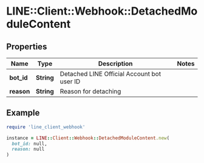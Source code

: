 # LINE::Client::Webhook::DetachedModuleContent

## Properties

| Name | Type | Description | Notes |
| ---- | ---- | ----------- | ----- |
| **bot_id** | **String** | Detached LINE Official Account bot user ID |  |
| **reason** | **String** | Reason for detaching |  |

## Example

```ruby
require 'line_client_webhook'

instance = LINE::Client::Webhook::DetachedModuleContent.new(
  bot_id: null,
  reason: null
)
```


